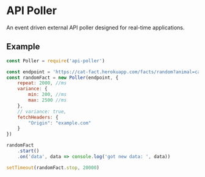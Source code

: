 # API Poller

An event driven external API poller designed for real-time applications.

## Example

```javascript
const Poller = require('api-poller')

const endpoint = 'https://cat-fact.herokuapp.com/facts/random?animal=cat&amount=1'
const randomFact = new Poller(endpoint, {
    repeat: 2000, //ms
    variance: {
        min: 200, //ms
        max: 2500 //ms
    },
    // variance: true,
    fetchHeaders: {
        "Origin": "example.com"
    }
})

randomFact
    .start()
    .on('data', data => console.log('got new data: ', data))

setTimeout(randomFact.stop, 20000)
```
